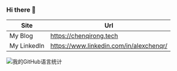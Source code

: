 ### Hi there 👋

| Site      | Url |
| ----------- | ----------- |
| My Blog      | https://chenqirong.tech       |
| My LinkedIn   | https://www.linkedin.com/in/alexchenqr/        |

![我的GitHub语言统计](https://github-readme-stats.vercel.app/api/top-langs/?username=chen-qr&theme=radical)


